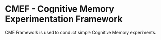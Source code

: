 CMEF - Cognitive Memory Experimentation Framework
===

CME Framework is used to conduct simple Cognitive Memory experiments.

